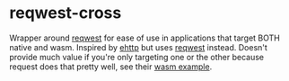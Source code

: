 # reqwest-cross
Wrapper around [reqwest][reqwest-url] for ease of use in applications that target BOTH native and wasm. Inspired by [ehttp](https://docs.rs/ehttp/0.2.0/ehttp/) but uses [reqwest][reqwest-url] instead. Doesn't provide much value if you're only targeting one or the other because request does that pretty well, see their [wasm example](https://github.com/seanmonstar/reqwest/tree/master/examples/wasm_github_fetch).

[reqwest-url]: https://docs.rs/reqwest/latest/reqwest/
